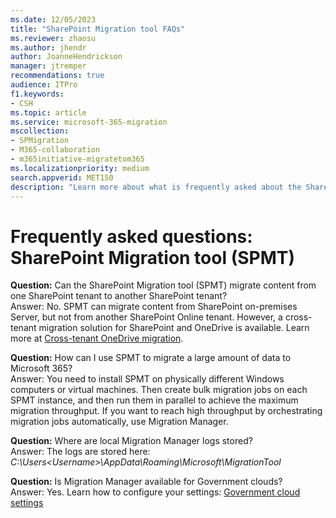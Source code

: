 ```yaml
---
ms.date: 12/05/2023
title: "SharePoint Migration tool FAQs"
ms.reviewer: zhaosu
ms.author: jhendr
author: JoanneHendrickson
manager: jtremper
recommendations: true
audience: ITPro
f1.keywords:
- CSH
ms.topic: article
ms.service: microsoft-365-migration
mscollection: 
- SPMigration
- M365-collaboration
- m365initiative-migratetom365
ms.localizationpriority: medium
search.appverid: MET150
description: "Learn more about what is frequently asked about the SharePoint Migration tool."
---
```


# Frequently asked questions:  SharePoint Migration tool (SPMT)


**Question:** Can the SharePoint Migration tool (SPMT) migrate content from one SharePoint tenant to another SharePoint tenant?</br>
Answer:  No. SPMT can migrate content from SharePoint on-premises Server, but not from another SharePoint Online tenant. However, a cross-tenant migration solution for SharePoint and OneDrive is available. Learn more at [Cross-tenant OneDrive migration](/microsoft-365/enterprise/cross-tenant-onedrive-migration).

**Question:** How can I use SPMT to migrate a large amount of data to Microsoft 365?</br>
Answer: You need to install SPMT on physically different Windows computers or virtual machines. Then create bulk migration jobs on each SPMT instance, and then run them in parallel to achieve the maximum migration throughput. If you want to reach high throughput by orchestrating migration jobs automatically, use Migration Manager. 

**Question:** Where are local Migration Manager logs stored?</br>
Answer: The logs are stored here: *C:\Users\<Username>\AppData\Roaming\Microsoft\MigrationTool*

**Question:** Is Migration Manager available for Government clouds?</br>
Answer: Yes. Learn how to configure your settings: [Government cloud settings](spmt-install-issues#government-cloud-support)
